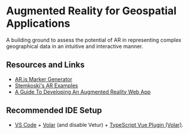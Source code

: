 # Augmented Reality for Geospatial Applications

A building ground to assess the potential of AR in representing complex geographical data in an intuitive and interactive manner.

## Resources and Links

- [AR.js Marker Generator](https://jeromeetienne.github.io/AR.js/three.js/examples/marker-training/examples/generator.html)
- [Stemkoski's AR Examples](https://stemkoski.github.io/AR-Examples/)
- [A Guide To Developing An Augmented Reality Web App](https://3sidedcube.com/en-us/ar-js-a-guide-to-developing-an-augmented-reality-web-app-2/)



## Recommended IDE Setup

- [VS Code](https://code.visualstudio.com/) + [Volar](https://marketplace.visualstudio.com/items?itemName=Vue.volar) (and disable Vetur) + [TypeScript Vue Plugin (Volar)](https://marketplace.visualstudio.com/items?itemName=Vue.vscode-typescript-vue-plugin).

